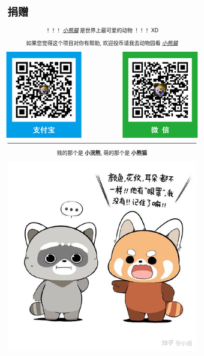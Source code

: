 # 捐赠

<div align="center">

！！！ [_小熊猫_](https://baike.baidu.com/item/%E5%B0%8F%E7%86%8A%E7%8C%AB/22379) 是世界上最可爱的动物 ！！！ XD

如果您觉得这个项目对你有帮助, 欢迎投币请我去动物园看 [_小熊猫_](https://baike.baidu.com/item/%E5%B0%8F%E7%86%8A%E7%8C%AB/22379)

<div align="center" style="text-align:center;display: flex;justify-content: center;">
    <img src="./assets/pay_al.png" />
    <span>&nbsp;&nbsp;&nbsp;&nbsp;&nbsp;&nbsp;&nbsp;&nbsp;&nbsp;&nbsp;&nbsp;&nbsp;&nbsp;&nbsp;&nbsp;&nbsp;&nbsp;&nbsp;&nbsp;&nbsp;&nbsp;&nbsp;&nbsp;&nbsp;&nbsp;&nbsp;&nbsp;&nbsp;</span>
    <img src="./assets/pay_wx.png" />
</div>


    
<hr />

<div style="text-align:center;">
    贱的那个是 <b>小浣熊</b>, 萌的那个是 <b>小熊猫</b>
</div>

![red-panda](./assets/red-panda.jpg)

    
</div>
